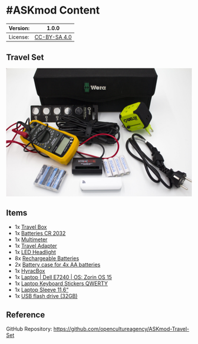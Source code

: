 # #ASKmod Content

| Version: | 1.0.0        |
| -------- | ------------ |
| License: | [CC-BY-SA 4.0](LICENSE.md) |

## Travel Set

![#ASKmod Travel Set](https://raw.githubusercontent.com/opencultureagency/ASKmod-Travel-Set/f9ebd2bf247bf1a18f2b3f3d147aa10bb3b52500/images/ASKmod-Travel-Set.jpg)

## Items

- 1x [Travel Box](https://askotec.openculture.agency/product/textile-tool-box/)
- 1x [Batteries CR 2032](https://askotec.openculture.agency/product/batteries-cr-2032/)
- 1x [Multimeter](https://askotec.openculture.agency/product/multimeter/)
- 1x [Travel Adapter](https://askotec.openculture.agency/product/travel-adapter/)
- 1x [LED Headlight](https://askotec.openculture.agency/product/led-headlight/)
- 8x [Rechargeable Batteries](https://askotec.openculture.agency/product/rechargeable-batteries-pack-of-4/)
- 2x [Battery case for 4x AA batteries](https://askotec.openculture.agency/product/battery-case-for-4-aa-batteries/)
- 1x [HyracBox](https://askotec.openculture.agency/product/hyracbox/)
- 1x [Laptop | Dell E7240 | OS: Zorin OS 15](https://askotec.openculture.agency/product/laptop-dell-e7240-os-zorin-os-15/)
- 1x [Laptop Keyboard Stickers QWERTY](https://askotec.openculture.agency/product/keyboard-replacement-stickers-usa-layout/)
- 1x [Laptop Sleeve 11,6“](https://askotec.openculture.agency/product/notebook-sleeve-116/)
- 1x [USB flash drive (32GB)](https://askotec.openculture.agency/product/usb-flash-drive-32gb/)

## Reference

GitHub Repository: https://github.com/opencultureagency/ASKmod-Travel-Set